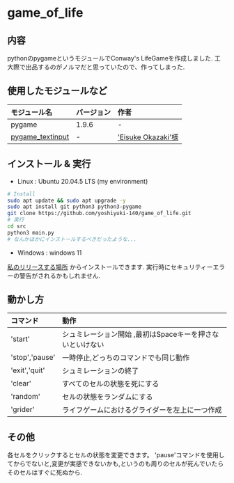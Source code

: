 game_of_life
===

内容
---

pythonのpygameというモジュールでConway's LifeGameを作成しました.
工大際で出品するのがノルマだと思っていたので、作ってしまった.

使用したモジュールなど
---

| モジュール名 | バージョン | 作者 | 
| :---------------- | :---- | :------------------------ |   
| pygame            | 1.9.6 | -                         |
| [pygame_textinput][1]  | -     | ['Eisuke Okazaki'様][2]   |

インストール & 実行
---

- Linux : Ubuntu 20.04.5 LTS (my environment)

```sh
# Install
sudo apt update && sudo apt upgrade -y
sudo apt install git python3 python3-pygame
git clone https://github.com/yoshiyuki-140/game_of_life.git
# 実行
cd src
python3 main.py
# なんかほかにインストールするべきだったような...
```

- Windows : windows 11

[私のリリースする場所][3]
からインストールできます.
実行時にセキュリティーエラーの警告がされるかもしれません.

動かし方
---

| コマンド | 動作 |
| :------------ | :------------------------------------------- |
| 'start' | シュミレーション開始 ,最初はSpaceキーを押さないといけない |
| 'stop','pause'  | 一時停止,どっちのコマンドでも同じ動作 |
| 'exit','quit' | シュミレーションの終了 |
| 'clear'           | すべてのセルの状態を死にする |
| 'random'| セルの状態をランダムにする | 
| 'grider' | ライフゲームにおけるグライダーを左上に一つ作成|

その他
---
各セルをクリックするとセルの状態を変更できます。
'pause'コマンドを使用してからでないと,変更が実感できないかも,というのも周りのセルが死んでいたら
そのセルはすぐに死ぬから.

[1]:https://github.com/DYGV/pygame_textinput
[2]:https://github.com/DYGV
[3]:https://github.com/yoshiyuki-140/game_of_life/releases
